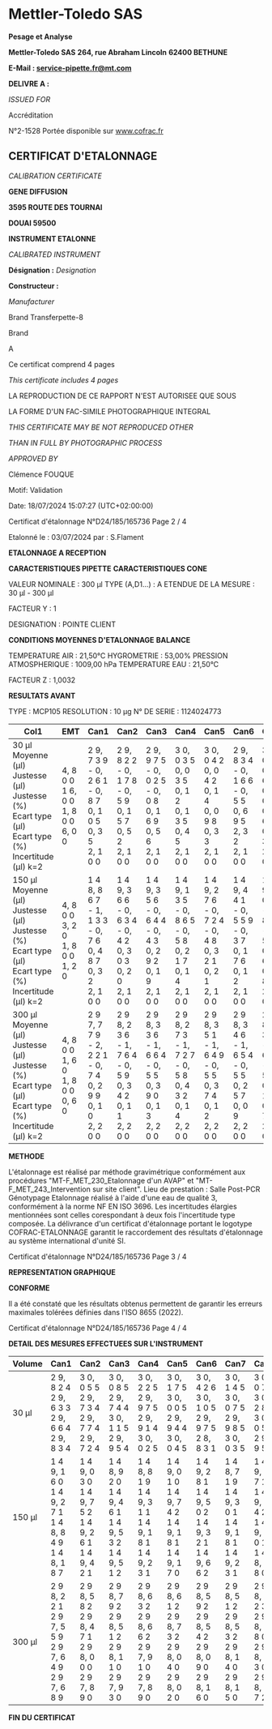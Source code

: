 # **Mettler-Toledo SAS**

**Pesage et Analyse**

**Mettler-Toledo SAS**
**264, rue Abraham Lincoln**
**62400 BETHUNE**

**E-Mail : service-pipette.fr@mt.com**


**DELIVRE A :**

_ISSUED FOR_


Accréditation

N°2-1528
Portée disponible
sur www.cofrac.fr
## **CERTIFICAT D'ETALONNAGE**

_CALIBRATION CERTIFICATE_

**GENE DIFFUSION**

**3595 ROUTE DES TOURNAI**

**DOUAI 59500**


**INSTRUMENT ETALONNE**

_CALIBRATED INSTRUMENT_


**Désignation :**
_Designation_

**Constructeur :**

_Manufacturer_


Brand Transferpette-8

Brand



A



Ce certificat comprend 4 pages

_This certificate includes 4 pages_

LA REPRODUCTION DE CE RAPPORT N'EST AUTORISEE QUE SOUS

LA FORME D'UN FAC-SIMILE PHOTOGRAPHIQUE INTEGRAL

_THIS CERTIFICATE MAY BE NOT REPRODUCED OTHER_

_THAN IN FULL BY PHOTOGRAPHIC PROCESS_


_APPROVED BY_

Clémence FOUQUE

Motif: Validation

Date: 18/07/2024 15:07:27 (UTC+02:00:00)

Certificat d'étalonnage N°D24/185/165736  Page 2 / 4

Etalonné le : 03/07/2024 par : S.Flament

**ETALONNAGE A RECEPTION**

**CARACTERISTIQUES PIPETTE** **CARACTERISTIQUES CONE**


VALEUR NOMINALE : 300 µl
TYPE (A,D1...) : A
ETENDUE DE LA MESURE : 30 µl - 300 µl

FACTEUR Y : 1


DESIGNATION : POINTE CLIENT


**CONDITIONS MOYENNES D'ETALONNAGE** **BALANCE**


TEMPERATURE AIR : 21,50°C
HYGROMETRIE : 53,00%
PRESSION ATMOSPHERIQUE : 1009,00 hPa
TEMPERATURE EAU : 21,50°C

FACTEUR Z : 1,0032

**RESULTATS AVANT**


TYPE : MCP105
RESOLUTION : 10 µg
N° DE SERIE : 1124024773



|Col1|EMT|Can1|Can2|Can3|Can4|Can5|Can6|Can7|Can8|
|---|---|---|---|---|---|---|---|---|---|
|30 µl<br>Moyenne (µl)<br>Justesse (µl)<br>Justesse (%)<br>Ecart type (µl)<br>Ecart type (%)<br>Incertitude (µl) k=2|4, 8 0 0<br>1 6, 0 0<br>1, 8 0 0<br>6, 0 0|2 9, 7 3 9<br>- 0, 2 6 1<br>- 0, 8 7<br>0, 1 0 5<br>0, 3 5<br>2, 1 0 0|2 9, 8 2 2<br>- 0, 1 7 8<br>- 0, 5 9<br>0, 1 5 7<br>0, 5 2<br>2, 1 0 0|2 9, 9 7 5<br>- 0, 0 2 5<br>- 0, 0 8<br>0, 1 6 9<br>0, 5 6<br>2, 1 0 0|3 0, 0 3 5<br>0, 0 3 5<br>0, 1 2<br>0, 1 3 5<br>0, 4 5<br>2, 1 0 0|3 0, 0 4 2<br>0, 0 4 2<br>0, 1 4<br>0, 0 9 8<br>0, 3 3<br>2, 1 0 0|2 9, 8 3 4<br>- 0, 1 6 6<br>- 0, 5 5<br>0, 6 9 5<br>2, 3 2<br>2, 1 0 0|3 0, 0 6 0<br>0, 0 6 0<br>0, 2 0<br>0, 0 6 8<br>0, 2 3<br>2, 1 0 0|3 0, 0 9 2<br>0, 0 9 2<br>0, 3 1<br>0, 1 3 9<br>0, 4 6<br>2, 1 0 0|
|150 µl<br>Moyenne (µl)<br>Justesse (µl)<br>Justesse (%)<br>Ecart type (µl)<br>Ecart type (%)<br>Incertitude (µl) k=2|4, 8 0 0<br>3, 2 0<br>1, 8 0 0<br>1, 2 0|1 4 8, 8 6 7<br>- 1, 1 3 3<br>- 0, 7 6<br>0, 4 8 7<br>0, 3 2<br>2, 1 0 0|1 4 9, 3 6 6<br>- 0, 6 3 4<br>- 0, 4 2<br>0, 3 0 3<br>0, 2 0<br>2, 1 0 0|1 4 9, 3 5 6<br>- 0, 6 4 4<br>- 0, 4 3<br>0, 2 9 2<br>0, 1 9<br>2, 1 0 0|1 4 9, 1 3 5<br>- 0, 8 6 5<br>- 0, 5 8<br>0, 2 1 7<br>0, 1 4<br>2, 1 0 0|1 4 9, 2 7 6<br>- 0, 7 2 4<br>- 0, 4 8<br>0, 3 2 1<br>0, 2 1<br>2, 1 0 0|1 4 9, 4 4 1<br>- 0, 5 5 9<br>- 0, 3 7<br>0, 1 7 6<br>0, 1 2<br>2, 1 0 0|1 4 9, 1 0 8<br>- 0, 8 9 2<br>- 0, 5 9<br>0, 2 6 4<br>0, 1 8<br>2, 1 0 0|1 4 9, 3 4 9<br>- 0, 6 5 1<br>- 0, 4 3<br>0, 3 6 2<br>0, 2 4<br>2, 1 0 0|
|300 µl<br>Moyenne (µl)<br>Justesse (µl)<br>Justesse (%)<br>Ecart type (µl)<br>Ecart type (%)<br>Incertitude (µl) k=2|4, 8 0 0<br>1, 6 0<br>1, 8 0 0<br>0, 6 0|2 9 7, 7 7 9<br>- 2, 2 2 1<br>- 0, 7 4<br>0, 2 9 9<br>0, 1 0<br>2, 2 0 0|2 9 8, 2 3 6<br>- 1, 7 6 4<br>- 0, 5 9<br>0, 3 4 2<br>0, 1 1<br>2, 2 0 0|2 9 8, 3 3 6<br>- 1, 6 6 4<br>- 0, 5 5<br>0, 3 9 0<br>0, 1 3<br>2, 2 0 0|2 9 8, 2 7 3<br>- 1, 7 2 7<br>- 0, 5 8<br>0, 4 3 2<br>0, 1 4<br>2, 2 0 0|2 9 8, 3 5 1<br>- 1, 6 4 9<br>- 0, 5 5<br>0, 3 7 4<br>0, 1 2<br>2, 2 0 0|2 9 8, 3 4 6<br>- 1, 6 5 4<br>- 0, 5 5<br>0, 2 5 7<br>0, 0 9<br>2, 2 0 0|2 9 8, 3 3 3<br>- 1, 6 6 7<br>- 0, 5 6<br>0, 2 1 7<br>0, 0 7<br>2, 2 0 0|2 9 8, 4 7 6<br>- 1, 5 2 4<br>- 0, 5 1<br>0, 3 8 5<br>0, 1 3<br>2, 2 0 0|


**METHODE**











L'étalonnage est réalisé par méthode gravimétrique conformément aux procédures "MT-F_MET_230_Etalonnage d'un AVAP" et
"MT-F_MET_243_Intervention sur site client".
Lieu de prestation : Salle Post-PCR Génotypage
Etalonnage réalisé à l'aide d'une eau de qualité 3, conformément à la norme NF EN ISO 3696.
Les incertitudes élargies mentionnées sont celles corespondant à deux fois l'incertitude type composée.
La délivrance d'un certificat d'étalonnage portant le logotype COFRAC-ETALONNAGE garantit le raccordement des résultats d'étalonnage au système
international d'unité SI.

Certificat d'étalonnage N°D24/185/165736  Page 3 / 4

**REPRESENTATION GRAPHIQUE**

**CONFORME**

Il a été constaté que les résultats obtenus permettent de garantir les erreurs maximales tolérées définies dans l'ISO 8655 (2022).

Certificat d'étalonnage N°D24/185/165736  Page 4 / 4

**DETAIL DES MESURES EFFECTUEES SUR L'INSTRUMENT**









|Volume|Can1|Can2|Can3|Can4|Can5|Can6|Can7|Can8|
|---|---|---|---|---|---|---|---|---|
|30 µl|2 9, 8 2 4<br>2 9, 6 3 3<br>2 9, 6 6 4<br>2 9, 8 3 4|3 0, 0 5 5<br>2 9, 7 3 4<br>2 9, 7 7 4<br>2 9, 7 2 4|3 0, 0 8 5<br>2 9, 7 4 4<br>3 0, 1 1 5<br>2 9, 9 5 4|3 0, 2 2 5<br>2 9, 9 7 5<br>2 9, 9 1 4<br>3 0, 0 2 5|3 0, 1 7 5<br>3 0, 0 0 5<br>2 9, 9 4 4<br>3 0, 0 4 5|3 0, 4 2 6<br>3 0, 1 0 5<br>2 9, 9 7 5<br>2 8, 8 3 1|3 0, 1 4 5<br>3 0, 0 7 5<br>2 9, 9 8 5<br>3 0, 0 3 5|3 0, 0 7 5<br>3 0, 2 8 6<br>3 0, 0 5 5<br>2 9, 9 5 4|
|150 µl|1 4 9, 1 6 0<br>1 4 9, 2 7 1<br>1 4 8, 8 4 9<br>1 4 8, 1 8 7|1 4 9, 0 3 0<br>1 4 9, 7 5 2<br>1 4 9, 2 6 1<br>1 4 9, 4 2 1|1 4 8, 9 2 0<br>1 4 9, 4 6 1<br>1 4 9, 5 3 2<br>1 4 9, 5 1 2|1 4 8, 8 1 9<br>1 4 9, 3 1 1<br>1 4 9, 1 8 1<br>1 4 9, 2 3 1|1 4 9, 0 1 0<br>1 4 9, 7 4 2<br>1 4 9, 1 8 1<br>1 4 9, 1 7 0|1 4 9, 2 8 1<br>1 4 9, 5 0 2<br>1 4 9, 3 2 1<br>1 4 9, 6 6 2|1 4 8, 7 1 9<br>1 4 9, 3 0 1<br>1 4 9, 1 8 1<br>1 4 9, 2 3 1|1 4 9, 4 7 1<br>1 4 9, 7 4 2<br>1 4 9, 3 0 1<br>1 4 8, 8 8 0|
|300 µl|2 9 8, 2 2 1<br>2 9 7, 5 5 9<br>2 9 7, 6 4 9<br>2 9 7, 6 8 9|2 9 8, 5 8 2<br>2 9 8, 4 7 1<br>2 9 8, 0 0 0<br>2 9 7, 8 9 0|2 9 8, 7 9 2<br>2 9 8, 5 1 2<br>2 9 8, 1 1 0<br>2 9 7, 9 3 0|2 9 8, 6 3 2<br>2 9 8, 6 6 2<br>2 9 7, 9 1 0<br>2 9 7, 8 9 0|2 9 8, 6 1 2<br>2 9 8, 7 3 2<br>2 9 8, 0 4 0<br>2 9 8, 0 2 0|2 9 8, 5 9 2<br>2 9 8, 5 4 2<br>2 9 8, 0 9 0<br>2 9 8, 1 6 0|2 9 8, 5 1 2<br>2 9 8, 5 3 2<br>2 9 8, 1 4 0<br>2 9 8, 1 5 0|2 9 8, 9 2 3<br>2 9 8, 1 8 0<br>2 9 8, 1 3 0<br>2 9 8, 6 7 2|


**FIN DU CERTIFICAT**

